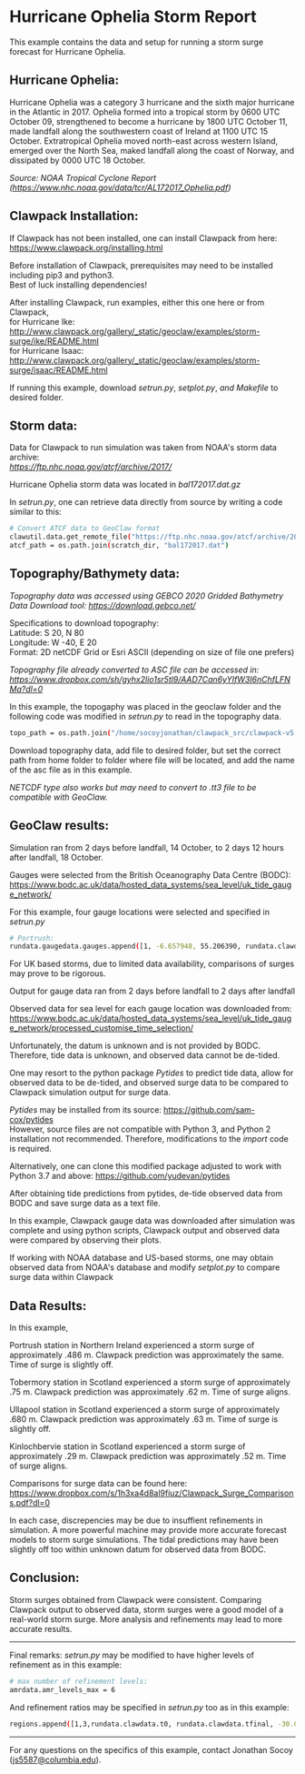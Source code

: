 

# Hurricane Ophelia Storm Report 

This example contains the data and setup for running a storm surge forecast for Hurricane Ophelia. 

## Hurricane Ophelia: 
Hurricane Ophelia was a category 3 hurricane and the sixth major hurricane in the Atlantic in 2017. Ophelia formed into a tropical storm by 0600 UTC October 09, strengthened to become a hurricane by 1800 UTC October 11, made landfall along the southwestern coast of Ireland at 1100 UTC 15 October. Extratropical Ophelia moved north-east across western Island, emerged over the North Sea, maked landfall along the coast of Norway, and dissipated by 0000 UTC 18 October. 

_Source: NOAA Tropical Cyclone Report (https://www.nhc.noaa.gov/data/tcr/AL172017_Ophelia.pdf)_

## Clawpack Installation:

If Clawpack has not been installed, one can install Clawpack from here: 
https://www.clawpack.org/installing.html

Before installation of Clawpack, prerequisites may need to be installed including pip3 and python3.                         
Best of luck installing dependencies!

After installing Clawpack, run examples, either this one here or from Clawpack,                            
for Hurricane Ike: http://www.clawpack.org/gallery/_static/geoclaw/examples/storm-surge/ike/README.html               
for Hurricane Isaac: http://www.clawpack.org/gallery/_static/geoclaw/examples/storm-surge/isaac/README.html

If running this example, download _setrun.py_, _setplot.py_, _and Makefile_  to desired folder. 


## Storm data: 
                                                                  
Data for Clawpack to run simulation was taken from NOAA's storm data archive:                     
_https://ftp.nhc.noaa.gov/atcf/archive/2017/_       

Hurricane Ophelia storm data was located in _bal172017.dat.gz_

In _setrun.py_, one can retrieve data directly from source by writing a code similar to this:
```sh
# Convert ATCF data to GeoClaw format
clawutil.data.get_remote_file("https://ftp.nhc.noaa.gov/atcf/archive/2017/bal172017.dat.gz")
atcf_path = os.path.join(scratch_dir, "bal172017.dat")
```

## Topography/Bathymety data: 
_Topography data was accessed using GEBCO 2020 Gridded Bathymetry Data Download tool: 
https://download.gebco.net/_ 

Specifications to download topography:      
Latitude: S 20, N 80                           
Longitude: W -40, E 20                                                 
Format: 2D netCDF Grid or Esri ASCII (depending on size of file one prefers) 

_Topography file already converted to ASC file can be accessed in: https://www.dropbox.com/sh/gyhx2lio1sr5tl9/AAD7Can6yYIfW3I6nChfLFNMa?dl=0_

In this example, the topogaphy was placed in the geoclaw folder and the following code was modified in _setrun.py_ to read in the topography data. 

```sh 
topo_path = os.path.join("/home/socoyjonathan/clawpack_src/clawpack-v5.7.1/geoclaw/topograpy", "topography.asc") 
```
Download topography data, add file to desired folder, but set the correct path from home folder to folder where file will be located, and add the name of the asc file as in this example.

_NETCDF type also works but may need to convert to .tt3 file to be compatible with GeoClaw._

## GeoClaw results:
Simulation ran from 2 days before landfall, 14 October, to 2 days 12 hours after landfall, 18 October. 

Gauges were selected from the British Oceanography Data Centre (BODC): https://www.bodc.ac.uk/data/hosted_data_systems/sea_level/uk_tide_gauge_network/

For this example, four gauge locations were selected and specified in _setrun.py_

```sh
# Portrush:
rundata.gaugedata.gauges.append([1, -6.657948, 55.206390, rundata.clawdata.t0, rundata.clawdata.tfinal]) 
```
For UK based storms, due to limited data availability, comparisons of surges may prove to be rigorous.

Output for gauge data ran from 2 days before landfall to 2 days after landfall

Observed data for sea level for each gauge location was downloaded from: 
https://www.bodc.ac.uk/data/hosted_data_systems/sea_level/uk_tide_gauge_network/processed_customise_time_selection/

Unfortunately, the datum is unknown and is not provided by BODC. Therefore, tide data is unknown, and observed data cannot be de-tided. 

One may resort to the python package _Pytides_ to predict tide data, allow for observed data to be de-tided, and observed surge data to be compared to Clawpack simulation output for surge data.

_Pytides_ may be installed from its source: https://github.com/sam-cox/pytides                                         
However, source files are not compatible with Python 3, and Python 2 installation not recommended.                    Therefore, modifications to the _import_ code is required.          

Alternatively, one can clone this modified package adjusted to work with Python 3.7 and above: https://github.com/yudevan/pytides

After obtaining tide predictions from pytides, de-tide observed data from BODC and save surge data as a text file.

In this example, Clawpack gauge data was downloaded after simulation was complete and using python scripts, Clawpack output and observed data were compared by observing their plots. 

If working with NOAA database and US-based storms, one may obtain observed data from NOAA's database and modify _setplot.py_ to compare surge data within Clawpack 

## Data Results: 
In this example, 

Portrush station in Northern Ireland experienced a storm surge of approximately .486 m.  Clawpack prediction was approximately the same. Time of surge is slightly off.

Tobermory station in Scotland experienced a storm surge of approximately .75 m. Clawpack prediction was approximately .62 m. Time of surge aligns. 

Ullapool station in Scotland experienced a storm surge of approximately .680 m. Clawpack prediction was approximately .63 m. Time of surge is slightly off.

Kinlochbervie station in Scotland experienced a storm surge of approximately .29 m. Clawpack prediction was approximately .52 m. Time of surge aligns.

Comparisons for surge data can be found here:
https://www.dropbox.com/s/1h3xa4d8al9fiuz/Clawpack_Surge_Comparisons.pdf?dl=0

In each case, discrepencies may be due to insuffient refinements in simulation. 
A more powerful machine may provide more accurate forecast models to storm surge simulations. The tidal predictions may have been slightly off too within unknown datum for observed data from BODC. 

## Conclusion: 
Storm surges obtained from Clawpack were consistent. Comparing Clawpack output to observed data, storm surges were a good model of a real-world storm surge. 
More analysis and refinements may lead to more accurate results. 

----------------------------------------------------------------------------------------

Final remarks: 
_setrun.py_ may be modified to have higher levels of refinement as in this example:
```sh
# max number of refinement levels:
amrdata.amr_levels_max = 6  
```
And refinement ratios may be specified in _setrun.py_ too as in this example:
```sh
regions.append([1,3,rundata.clawdata.t0, rundata.clawdata.tfinal, -30.0, -12.0, 30.0, 72.0])
```

----------------------------------------------------------------------------------------

For any questions on the specifics of this example, contact Jonathan Socoy (js5587@columbia.edu).






